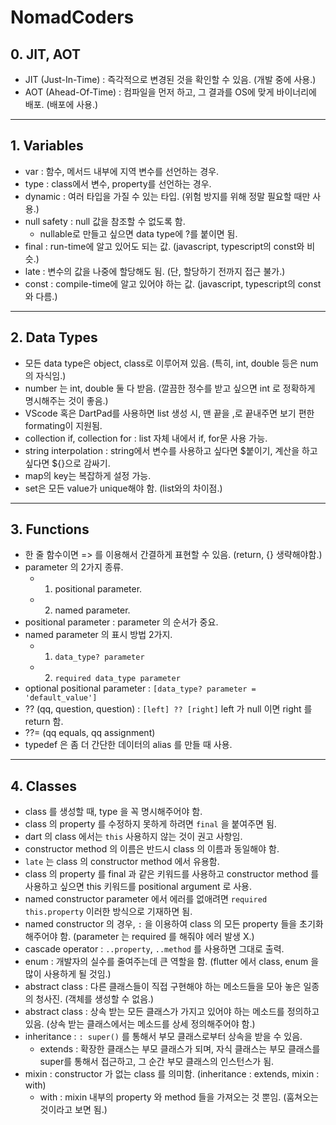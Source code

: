 # NomadCoders

## 0. JIT, AOT

- JIT (Just-In-Time) : 즉각적으로 변경된 것을 확인할 수 있음. (개발 중에 사용.)
- AOT (Ahead-Of-Time) : 컴파일을 먼저 하고, 그 결과를 OS에 맞게 바이너리에 배포. (배포에 사용.)

---

## 1. Variables

- var : 함수, 메서드 내부에 지역 변수를 선언하는 경우.
- type : class에서 변수, property를 선언하는 경우.
- dynamic : 여러 타입을 가질 수 있는 타입. (위험 방지를 위해 정말 필요할 때만 사용.)
- null safety : null 값을 참조할 수 없도록 함.
  - nullable로 만들고 싶으면 data type에 ?를 붙이면 됨.
- final : run-time에 알고 있어도 되는 값. (javascript, typescript의 const와 비슷.)
- late : 변수의 값을 나중에 할당해도 됨. (단, 할당하기 전까지 접근 불가.)
- const : compile-time에 알고 있어야 하는 값. (javascript, typescript의 const와 다름.)

---

## 2. Data Types

- 모든 data type은 object, class로 이루어져 있음. (특히, int, double 등은 num의 자식임.)
- number 는 int, double 둘 다 받음. (깔끔한 정수를 받고 싶으면 int 로 정확하게 명시해주는 것이 좋음.)
- VScode 혹은 DartPad를 사용하면 list 생성 시, 맨 끝을 ,로 끝내주면 보기 편한 formating이 지원됨.
- collection if, collection for : list 자체 내에서 if, for문 사용 가능.
- string interpolation : string에서 변수를 사용하고 싶다면 \$붙이기, 계산을 하고 싶다면 \${}으로 감싸기.
- map의 key는 복잡하게 설정 가능.
- set은 모든 value가 unique해야 함. (list와의 차이점.)

---

## 3. Functions

- 한 줄 함수이면 => 를 이용해서 간결하게 표현할 수 있음. (return, {} 생략해야함.)
- parameter 의 2가지 종류.
  - 1. positional parameter.
  - 2. named parameter.
- positional parameter : parameter 의 순서가 중요.
- named parameter 의 표시 방법 2가지.
  - 1. `data_type? parameter`
  - 2. `required data_type parameter`
- optional positional parameter : `[data_type? parameter = 'default_value']`
- ?? (qq, question, question) : `[left] ?? [right]` left 가 null 이면 right 를 return 함.
- ??= (qq equals, qq assignment)
- typedef 은 좀 더 간단한 데이터의 alias 를 만들 때 사용.

---

## 4. Classes

- class 를 생성할 때, type 을 꼭 명시해주어야 함.
- class 의 property 를 수정하지 못하게 하려면 `final` 을 붙여주면 됨.
- dart 의 class 에서는 `this` 사용하지 않는 것이 권고 사항임.
- constructor method 의 이름은 반드시 class 의 이름과 동일해야 함.
- `late` 는 class 의 constructor method 에서 유용함.
- class 의 property 를 final 과 같은 키워드를 사용하고 constructor method 를 사용하고 싶으면 this 키워드를 positional argument 로 사용.
- named constructor parameter 에서 에러를 없애려면 `required this.property` 이러한 방식으로 기재하면 됨.
- named constructor 의 경우, `:` 을 이용하여 class 의 모든 property 들을 초기화 해주어야 함. (parameter 는 required 를 해줘야 에러 발생 X.)
- cascade operator : `..property`, `..method` 를 사용하면 그대로 출력.
- enum : 개발자의 실수를 줄여주는데 큰 역할을 함. (flutter 에서 class, enum 을 많이 사용하게 될 것임.)
- abstract class : 다른 클래스들이 직접 구현해야 하는 메소드들을 모아 놓은 일종의 청사진. (객체를 생성할 수 없음.)
- abstract class : 상속 받는 모든 클래스가 가지고 있어야 하는 메소드를 정의하고 있음. (상속 받는 클래스에서는 메소드를 상세 정의해주어야 함.)
- inheritance : `: super()` 를 통해서 부모 클래스로부터 상속을 받을 수 있음.
  - extends : 확장한 클래스는 부모 클래스가 되며, 자식 클래스는 부모 클래스를 super를 통해서 접근하고, 그 순간 부모 클래스의 인스턴스가 됨.
- mixin : constructor 가 없는 class 를 의미함. (inheritance : extends, mixin : with)
  - with : mixin 내부의 property 와 method 들을 가져오는 것 뿐임. (훔쳐오는 것이라고 보면 됨.)
